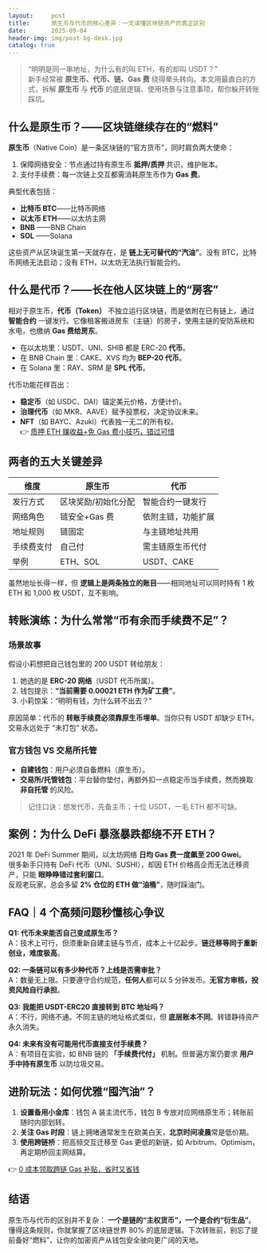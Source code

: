 ```yaml
---
layout:     post
title:      原生币与代币的核心差异：一文读懂区块链资产的真正区别
date:       2025-09-04
header-img: img/post-bg-desk.jpg
catalog: true
---
```


> “明明是同一串地址，为什么有的叫 ETH，有的却叫 USDT？”  
> 新手经常被 **原生币、代币、链、Gas 费** 绕得晕头转向。本文用最直白的方式，拆解 **原生币** 与 **代币** 的底层逻辑、使用场景与注意事项，帮你躲开转账踩坑。

## 什么是原生币？——区块链继续存在的“燃料”  
**原生币**（Native Coin）是一条区块链的“官方货币”，同时肩负两大使命：  
1. 保障网络安全：节点通过持有原生币 **抵押/质押** 共识，维护账本。  
2. 支付手续费：每一次链上交互都需消耗原生币作为 **Gas 费**。

典型代表包括：  
- **比特币 BTC**——比特币网络  
- **以太币 ETH**——以太坊主网  
- **BNB** ——BNB Chain  
- **SOL** ——Solana  

这些资产从区块诞生第一天就存在，是 **链上无可替代的“汽油”**。没有 BTC，比特币网络无法启动；没有 ETH，以太坊无法执行智能合约。

## 什么是代币？——长在他人区块链上的“房客”  
相对于原生币，**代币（Token）** 不独立运行区块链，而是依附在已有链上，通过 **智能合约** 一键发行。它像租客搬进房东（主链）的房子，使用主链的安防系统和水电，也缴纳 **Gas 费给房东**。

- 在以太坊里：USDT、UNI、SHIB 都是 ERC-20 **代币**。  
- 在 BNB Chain 里：CAKE、XVS 均为 **BEP-20 代币**。  
- 在 Solana 里：RAY、SRM 是 **SPL 代币**。

代币功能花样百出：  
- **稳定币**（如 USDC、DAI）锚定美元价格，方便计价。  
- **治理代币**（如 MKR、AAVE）赋予投票权，决定协议未来。  
- **NFT**（如 BAYC、Azuki）代表独一无二的所有权。  
👉 [质押 ETH 赚收益+免 Gas 费小技巧，错过可惜](https://okxdog.com/)

## 两者的五大关键差异

| 维度 | 原生币 | 代币 |
|---|---|---|
| 发行方式 | 区块奖励/初始化分配 | 智能合约一键发行 |
| 网络角色 | 链安全+Gas 费 | 依附主链，功能扩展 |
| 地址规则 | 链固定 | 与主链地址共用 |
| 手续费支付 | 自己付 | 需主链原生币代付 |
| 举例 | ETH、SOL | USDT、CAKE |

虽然地址长得一样，但 **逻辑上是两条独立的账目**——相同地址可以同时持有 1 枚 ETH 和 1,000 枚 USDT，互不影响。

## 转账演练：为什么常常“币有余而手续费不足”？

### 场景故事
假设小莉想把自己钱包里的 200 USDT 转给朋友：  
1. 她选的是 **ERC-20 网络**（USDT 代币所属）。  
2. 钱包提示：**“当前需要 0.00021 ETH 作为矿工费”**。  
3. 小莉惊呆：“明明有钱，为什么转不出去？”

原因简单：代币的 **转账手续费必须靠原生币埋单**。当你只有 USDT 却缺少 ETH，交易永远处于 “未打包” 状态。

### 官方钱包 VS 交易所托管  
- **自建钱包**：用户必须自备燃料（原生币）。  
- **交易所/托管钱包**：平台替你垫付，再额外扣一点稳定币当手续费，然而换取 **非自托管** 的风险。

> 记住口诀：想发代币，先备主币；十位 USDT，一毛 ETH 都不可缺。

## 案例：为什么 DeFi 暴涨暴跌都绕不开 ETH？

2021 年 DeFi Summer 期间，以太坊网络 **日均 Gas 费一度飙至 200 Gwei**。  
很多新手只持有 DeFi 代币（UNI、SUSHI），却因 ETH 价格高企而无法迁移资产，只能 **眼睁睁错过套利窗口**。  
反观老玩家，总会多留 **2% 仓位的 ETH 做“油桶”**，随时踩油门。

## FAQ｜4 个高频问题秒懂核心争议

**Q1: 代币未来能否自己变成原生币？**  
A：技术上可行，但须重新自建主链与节点，成本上十亿起步。**链迁移等同于重新创业，难度极高**。

**Q2: 一条链可以有多少种代币？上线是否需审批？**  
A：数量无上限。只要遵守合约规范，**任何人**都可以 5 分钟发币。**无官方审核，投资风险自行承担**。

**Q3: 我能把 USDT-ERC20 直接转到 BTC 地址吗？**  
A：不行，网络不通。不同主链的地址格式类似，但 **底层账本不同**。转错静待资产永久消失。

**Q4: 未来有没有可能用代币直接支付手续费？**  
A：有项目在实验，如 BNB 链的 **「手续费代付」** 机制。但普遍方案仍要求 **用户手中持有原生币** 以防垃圾交易。

## 进阶玩法：如何优雅“囤汽油”？

1. **设置备用小金库**：钱包 A 装主流代币，钱包 B 专放对应网络原生币；转账前随时内部划转。  
2. **关注 Gas 时段**：链上拥堵通常发生在欧美白天，**北京时间凌晨**常是低价期。  
3. **使用跨链桥**：把高频交互迁移至 Gas 更低的新链，如 Arbitrum、Optimism，再定期桥回主网结算。

👉 [0 成本领取跨链 Gas 补贴，省时又省钱](https://okxdog.com/)

## 结语  
原生币与代币的区别并不复杂： **一个是链的“主权货币”，一个是合约“衍生品”**。懂得这条规则，你就掌握了区块链世界 80% 的底层逻辑。下次转账前，别忘了提前备好“燃料”，让你的加密资产从钱包安全驶向更广阔的天地。